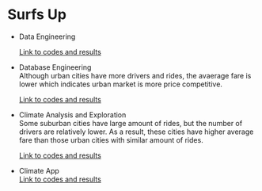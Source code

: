 # Surfs Up
* Data Engineering  
  
  [Link to codes and results](https://github.com/nelsonxw/Advanced_Data_Storage_Retrieval/blob/master/data_engineering.ipynb)
  <br>
  
* Database Engineering  
  Although urban cities have more drivers and rides, the avaerage fare is lower which indicates urban market is more price competitive.
  
  [Link to codes and results](https://github.com/nelsonxw/Advanced_Data_Storage_Retrieval/blob/master/database_engineering.ipynb)
  <br>
  

* Climate Analysis and Exploration  
  Some suburban cities have large amount of rides, but the number of drivers are relatively lower.  As a result, these cities have higher average fare than those urban cities with similar amount of rides.
  
  [Link to codes and results](https://github.com/nelsonxw/Advanced_Data_Storage_Retrieval/blob/master/climate_analysis.ipynb)
  <br>
 
 * Climate App   
  [Link to codes and results](https://github.com/nelsonxw/Advanced_Data_Storage_Retrieval/blob/master/app.py)
